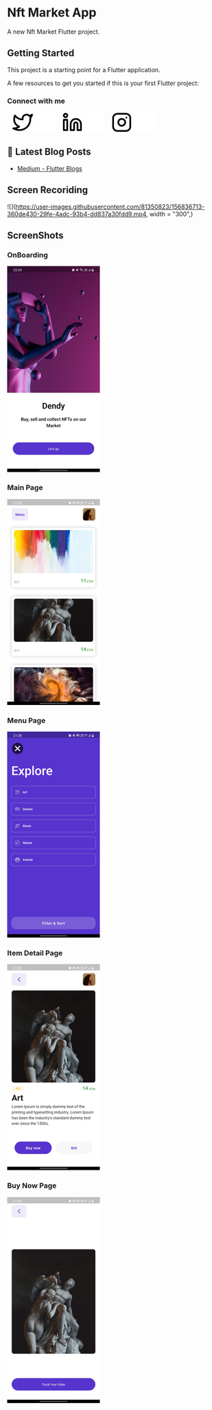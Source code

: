 # Nft Market App

A new Nft Market Flutter project.

## Getting Started

This project is a starting point for a Flutter application.

A few resources to get you started if this is your first Flutter project:

### Connect with me
&nbsp;&nbsp;
[![website](./img/twitter-light.svg)](https://twitter.com/mrtkarakis#gh-light-mode-only)
[![website](./img/twitter-dark.svg)](https://twitter.com/mrtkarakis#gh-dark-mode-only)
&nbsp;&nbsp;
[![website](./img/linkedin-light.svg)](https://www.linkedin.com/in/mert-karakış-60622320a/#gh-light-mode-only)
[![website](./img/linkedin-dark.svg)](https://www.linkedin.com/in/mert-karakış-60622320a/#gh-dark-mode-only)
&nbsp;&nbsp;
[![website](./img/instagram-light.svg)](https://www.instagram.com/mrtkarakis/#gh-light-mode-only)
[![website](./img/instagram-dark.svg)](https://www.instagram.com/mrtkarakis/#gh-dark-mode-only)


## 📕 Latest Blog Posts

<!-- BLOG-POST-LIST:START -->
- [Medium - Flutter Blogs](https://mrtkarakis.medium.com)

## Screen Recoriding
![](https://user-images.githubusercontent.com/81350823/156836713-360de430-29fe-4adc-93b4-dd837a30fdd9.mp4, width = "300",)

## ScreenShots
### OnBoarding
![](github/images/onBoarding.png)
### Main Page
![](github/images/main_page.png)
### Menu Page
![](github/images/menu_page.png)
### Item Detail Page
![](github/images/item_detail_page.png)
### Buy Now Page
![](github/images/buy_now_page.png)



